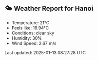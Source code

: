 <!-- WEATHER-START -->
## 🌤 Weather Report for Hanoi

- Temperature: 21°C
- Feels like: 19.94°C
- Conditions: clear sky
- Humidity: 30%
- Wind Speed: 2.67 m/s

Last updated: 2025-01-13 08:27:28 UTC
<!-- WEATHER-END -->
